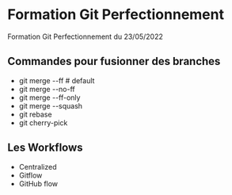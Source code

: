 # Formation Git Perfectionnement

Formation Git Perfectionnement du 23/05/2022

## Commandes pour fusionner des branches

* git merge --ff # default
* git merge --no-ff
* git merge --ff-only
* git merge --squash
* git rebase
* git cherry-pick

## Les Workflows

* Centralized
* Gitflow
* GitHub flow